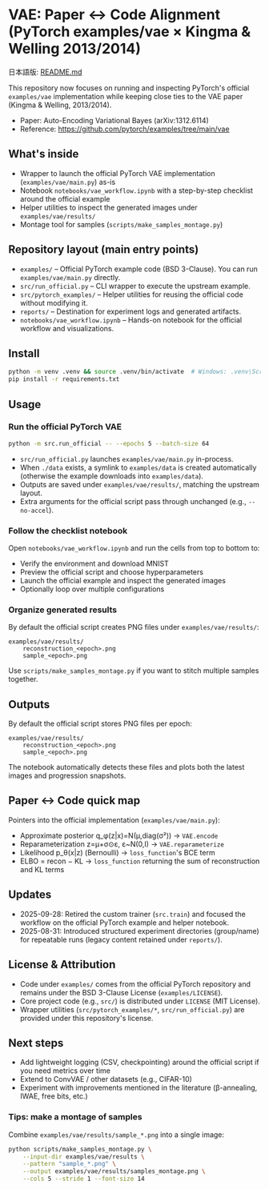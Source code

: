 # VAE: Paper ↔ Code Alignment (PyTorch examples/vae × Kingma & Welling 2013/2014)

日本語版: [README.md](./README.md)

This repository now focuses on running and inspecting PyTorch's official `examples/vae` implementation while keeping close ties to the VAE paper (Kingma & Welling, 2013/2014).

- Paper: Auto-Encoding Variational Bayes (arXiv:1312.6114)
- Reference: https://github.com/pytorch/examples/tree/main/vae

## What's inside
- Wrapper to launch the official PyTorch VAE implementation (`examples/vae/main.py`) as-is
- Notebook `notebooks/vae_workflow.ipynb` with a step-by-step checklist around the official example
- Helper utilities to inspect the generated images under `examples/vae/results/`
- Montage tool for samples (`scripts/make_samples_montage.py`)

## Repository layout (main entry points)
- `examples/` – Official PyTorch example code (BSD 3-Clause). You can run `examples/vae/main.py` directly.
- `src/run_official.py` – CLI wrapper to execute the upstream example.
- `src/pytorch_examples/` – Helper utilities for reusing the official code without modifying it.
- `reports/` – Destination for experiment logs and generated artifacts.
- `notebooks/vae_workflow.ipynb` – Hands-on notebook for the official workflow and visualizations.

## Install

```bash
python -m venv .venv && source .venv/bin/activate  # Windows: .venv\Scripts\activate
pip install -r requirements.txt
```

## Usage

### Run the official PyTorch VAE

```bash
python -m src.run_official -- --epochs 5 --batch-size 64
```

- `src/run_official.py` launches `examples/vae/main.py` in-process.
- When `./data` exists, a symlink to `examples/data` is created automatically (otherwise the example downloads into `examples/data`).
- Outputs are saved under `examples/vae/results/`, matching the upstream layout.
- Extra arguments for the official script pass through unchanged (e.g., `--no-accel`).

### Follow the checklist notebook

Open `notebooks/vae_workflow.ipynb` and run the cells from top to bottom to:

- Verify the environment and download MNIST
- Preview the official script and choose hyperparameters
- Launch the official example and inspect the generated images
- Optionally loop over multiple configurations

### Organize generated results

By default the official script creates PNG files under `examples/vae/results/`:

```
examples/vae/results/
    reconstruction_<epoch>.png
    sample_<epoch>.png
```

Use `scripts/make_samples_montage.py` if you want to stitch multiple samples together.

## Outputs
By default the official script stores PNG files per epoch:

```
examples/vae/results/
    reconstruction_<epoch>.png
    sample_<epoch>.png
```

The notebook automatically detects these files and plots both the latest images and progression snapshots.

## Paper ↔ Code quick map
Pointers into the official implementation (`examples/vae/main.py`):

- Approximate posterior q_φ(z|x)=N(μ,diag(σ²)) → `VAE.encode`
- Reparameterization z=μ+σ⊙ε, ε~N(0,I) → `VAE.reparameterize`
- Likelihood p_θ(x|z) (Bernoulli) → `loss_function`'s BCE term
- ELBO = recon − KL → `loss_function` returning the sum of reconstruction and KL terms

## Updates
- 2025-09-28: Retired the custom trainer (`src.train`) and focused the workflow on the official PyTorch example and helper notebook.
- 2025-08-31: Introduced structured experiment directories (group/name) for repeatable runs (legacy content retained under `reports/`).

## License & Attribution
- Code under `examples/` comes from the official PyTorch repository and remains under the BSD 3-Clause License (`examples/LICENSE`).
- Core project code (e.g., `src/`) is distributed under `LICENSE` (MIT License).
- Wrapper utilities (`src/pytorch_examples/*`, `src/run_official.py`) are provided under this repository's license.

## Next steps
- Add lightweight logging (CSV, checkpointing) around the official script if you need metrics over time
- Extend to ConvVAE / other datasets (e.g., CIFAR-10)
- Experiment with improvements mentioned in the literature (β-annealing, IWAE, free bits, etc.)

### Tips: make a montage of samples
Combine `examples/vae/results/sample_*.png` into a single image:

```bash
python scripts/make_samples_montage.py \
    --input-dir examples/vae/results \
    --pattern "sample_*.png" \
    --output examples/vae/results/samples_montage.png \
    --cols 5 --stride 1 --font-size 14
```
